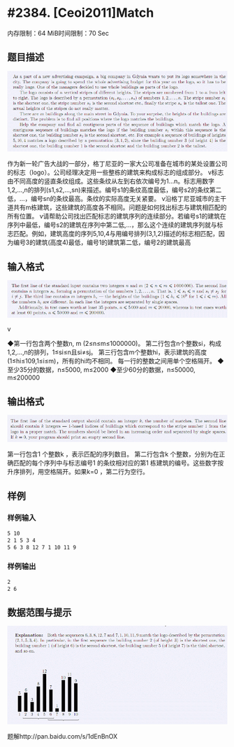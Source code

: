 # #2384. [Ceoi2011]Match

内存限制：64 MiB时间限制：70 Sec

## 题目描述

![](upload/201107/cc1.jpg)

作为新一轮广告大战的一部分，格丁尼亚的一家大公司准备在城市的某处设置公司的标志（logo）。公司经理决定用一些整栋的建筑来构成标志的组成部分。
v标志由不同高度的竖直条纹组成。这些条纹从左到右依次编号为1&hellip;n。标志用数字1,2,&hellip;,n的排列(s1,s2,&hellip;,sn)来描述。编号s1的条纹高度最低，编号s2的条纹第二低，&hellip;，编号sn的条纹最高。条纹的实际高度无关紧要。 
v沿格丁尼亚城市的主干道共有m栋建筑，这些建筑的高度各不相同。问题是如何找出标志与建筑相匹配的所有位置。 
v请帮助公司找出匹配标志的建筑序列的连续部分。若编号s1的建筑在序列中最低，编号s2的建筑在序列中第二低,&hellip;，那么这个连续的建筑序列就与标志匹配。例如，建筑高度的序列5,10,4与用编号排列(3,1,2)描述的标志相匹配，因为编号3的建筑(高度4)最低，编号1的建筑第二低，编号2的建筑最高

## 输入格式

![](upload/201107/cc2.jpg)

  

v

 

◆第一行包含两个整数n, m (2&le;n&le;m&le;1000000)。 
   第二行包含n个整数si，构成1,2,&hellip;,n的排列，1&le;si&le;n且si&ne;sj。 
   第三行包含m个整数hi，表示建筑的高度(1&le;hi&le;109,1&le;i&le;m)，所有的hi均不相同。 
   每一行的整数之间用单个空格隔开。 
◆至少35分的数据，n&le;5000, m&le;2000 
◆至少60分的数据，n&le;50000, m&le;200000

## 输出格式

![](upload/201107/cc3.jpg)

 第一行包含1 个整数k ，表示匹配的序列数目。
 第二行包含k 个整数，分别为在正确匹配的每个序列中与标志编号1 的条纹相对应的第1 栋建筑的编号。这些数字按升序排列，用空格隔开。如果k=0 ，第二行为空行。

## 样例

### 样例输入

    
    5 10
    2 1 5 3 4
    5 6 3 8 12 7 1 10 11 9
    
    

### 样例输出

    
    2
    2 6
    
    

## 数据范围与提示

![](upload/201107/cc4.jpg)

题解http://pan.baidu.com/s/1dEnBnOX
